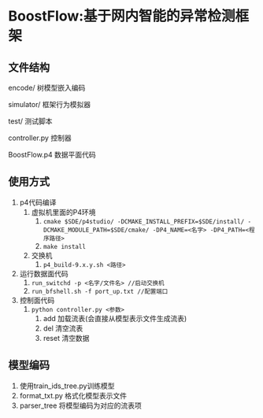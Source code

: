 # BoostFlow:基于网内智能的异常检测框架

## 文件结构

encode/ 树模型嵌入编码

simulator/ 框架行为模拟器

test/ 测试脚本

controller.py 控制器

BoostFlow.p4 数据平面代码

## 使用方式

1. p4代码编译
   1. 虚拟机里面的P4环境
      1. `cmake $SDE/p4studio/ -DCMAKE_INSTALL_PREFIX=$SDE/install/ -DCMAKE_MODULE_PATH=$SDE/cmake/ -DP4_NAME=<名字> -DP4_PATH=<程序路径>`
      2. `make install`
   2. 交换机
      1. `p4_build-9.x.y.sh <路径>`
2. 运行数据面代码
   1. `run_switchd -p <名字/文件名> //启动交换机`
   2. `run_bfshell.sh -f port_up.txt //配置端口`
3. 控制面代码
   1. `python controller.py <参数>`
      1. add 加载流表(会直接从模型表示文件生成流表)
      2. del 清空流表
      3. reset 清空数据

## 模型编码

1. 使用train_ids_tree.py训练模型
2. format_txt.py 格式化模型表示文件
3. parser_tree 将模型编码为对应的流表项
